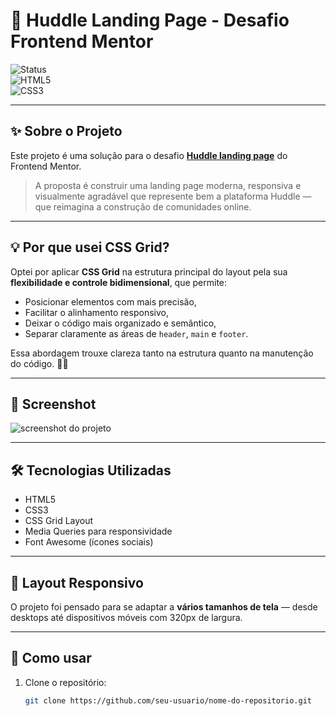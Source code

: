 # 🎨 Huddle Landing Page - Desafio Frontend Mentor

![Status](https://img.shields.io/badge/status-conclu%C3%ADdo-brightgreen)  
![HTML5](https://img.shields.io/badge/HTML5-E34F26?style=flat&logo=html5&logoColor=white)  
![CSS3](https://img.shields.io/badge/CSS3-1572B6?style=flat&logo=css3&logoColor=white)

---

## ✨ Sobre o Projeto

Este projeto é uma solução para o desafio [**Huddle landing page**](https://www.frontendmentor.io/challenges) do Frontend Mentor.

> A proposta é construir uma landing page moderna, responsiva e visualmente agradável que represente bem a plataforma Huddle — que reimagina a construção de comunidades online.

---

## 💡 Por que usei **CSS Grid**?

Optei por aplicar **CSS Grid** na estrutura principal do layout pela sua **flexibilidade e controle bidimensional**, que permite:

- Posicionar elementos com mais precisão,
- Facilitar o alinhamento responsivo,
- Deixar o código mais organizado e semântico,
- Separar claramente as áreas de `header`, `main` e `footer`.

Essa abordagem trouxe clareza tanto na estrutura quanto na manutenção do código. 👨‍💻

---

## 📸 Screenshot

![screenshot do projeto](./src/images/Animação-Huddle.gif) <!-- Substitua pela imagem real caso queira -->

---

## 🛠️ Tecnologias Utilizadas

- HTML5
- CSS3
- CSS Grid Layout
- Media Queries para responsividade
- Font Awesome (ícones sociais)

---

## 📱 Layout Responsivo

O projeto foi pensado para se adaptar a **vários tamanhos de tela** — desde desktops até dispositivos móveis com 320px de largura.

---

## 🚀 Como usar

1. Clone o repositório:
   ```bash
   git clone https://github.com/seu-usuario/nome-do-repositorio.git
